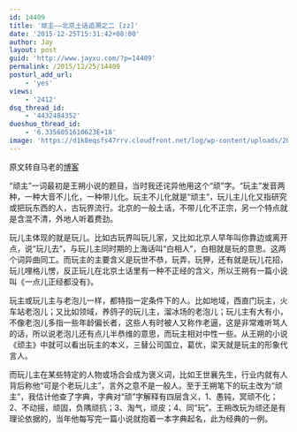 ```yaml
---
id: 14409
title: '顽主——北京土话追溯之二 [zz]'
date: '2015-12-25T15:31:42+08:00'
author: Jay
layout: post
guid: 'http://www.jayxu.com/?p=14409'
permalink: /2015/12/25/14409
posturl_add_url:
    - 'yes'
views:
    - '2412'
dsq_thread_id:
    - '4432484352'
duoshuo_thread_id:
    - '6.3356051610623E+18'
image: 'https://d1k8eqsfs47rrv.cloudfront.net/log/wp-content/uploads/2015/12/002Xsxpdgy6GRUeG3FCf0-1.jpg'
---
```


原文转自马老的<a href="http://blog.sina.com.cn/s/blog_5054769e0102wite.html" target="_blank">博客</a>

“顽主”一词最初是王朔小说的题目，当时我还诧异他用这个“顽”字。“玩主”发音两种，一种大音不儿化，一种带儿化。玩主不儿化就是“顽主”，玩儿主儿化又指研究或把玩东西的人，古玩界流行。北京的一般土话，不带儿化不正宗，另一个特点就是含混不清，外地人听着费劲。

玩儿主体现的就是玩儿。比如古玩界叫玩儿家，又比如北京人早年叫你靠边或离开点，说“玩儿去”，与玩儿主同时期的上海话叫“白相人”，白相就是玩的意思。这两个词异曲同工。而玩主的主要含义是玩世不恭，玩弄，玩狎，还有就是玩儿花招，玩儿哩格儿愣，反正玩儿在北京土话里有一种不正经的含义，所以王朔有一篇小说叫《一点儿正经都没有》。

玩主或玩儿主与老泡儿一样，都特指一定条件下的人。比如地域，西直门玩主，火车站老泡儿；又比如领域，养鸽子的玩儿主，溜冰场的老泡儿；玩儿主有大有小，不像老泡儿多指一些年龄偏长者，这些人有时被人又称作老逼，这是非常难听骂人的话，所以说老泡儿还有点儿半恭维的意思，而玩主相对中性一些。从王朔的小说《顽主》中就可以看出玩主的本义，三替公司国立，葛优，梁天就是玩主的形象代言人。

而玩儿主在某些特定的人物或场合会成为褒义词，比如王世襄先生，行业内就有人背后称他“可是个老玩儿主”，言外之意不是一般人。至于王朔笔下的玩主改为“顽主”，我估计他查了字典，字典对“顽”字解释有四层含义，1、愚钝，冥顽不化；2、不动摇，顽固，负隅顽抗；3、淘气，顽皮；4、同“玩”。王朔改玩为顽还是有理论依据的，当年他每写完一篇小说就抱着一本字典起名，此为经典的一例。